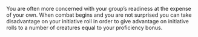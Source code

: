 You are often more concerned with your group’s readiness at the expense of your own. When combat begins and you are not surprised you can take disadvantage on your initiative roll in order to give advantage on initiative rolls to a number of creatures equal to your proficiency bonus.